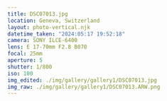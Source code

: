 ```yaml
---
title: DSC07013.jpg
location: Geneva, Switzerland
layout: photo-vertical.njk
datetime_taken: "2024:05:17 19:52:18"
camera: SONY ILCE-6400
lens: E 17-70mm F2.8 B070
focal: 25mm
aperture: 5
shutter: 1/800
iso: 100
img_edited: ./img/gallery/gallery1/DSC07013.jpg
img_raw: ./img/gallery/gallery1/DSC07013.ARW.png
---
```


